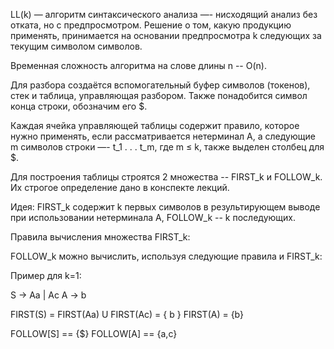 LL(k) — алгоритм синтаксического анализа —- нисходящий анализ без отката, но с предпросмотром. 
Решение о том, какую продукцию применять, принимается на основании предпросмотра k следующих за текущим символом символов. 

Временная сложность алгоритма на слове длины n -- O(n).

Для разбора создаётся вспомогательный буфер символов (токенов), стек и таблица, управляющая разбором.
Также понадобится символ конца строки, обозначим его $.

Каждая ячейка управляющей таблицы содержит правило, которое нужно применять, если рассматривается нетерминал A, а следующие m символов строки —- t_1 . . . t_m, где m ≤ k, также выделен столбец для $.

Для построения таблицы строятся 2 множества -- FIRST_k и FOLLOW_k. Их строгое определение дано в конспекте лекций.

Идея: FIRST_k содержит k первых символов в результирующем выводе при использовании нетерминала A, FOLLOW_k -- k последующих.

Правила вычисления множества FIRST_k:

FOLLOW_k можно вычислить, используя следующие правила и FIRST_k:

Пример для k=1:

S -> Aa | Ac
A -> b

FIRST(S) = FIRST(Aa) U FIRST(Ac) = { b }
FIRST(A) = {b}

FOLLOW[S] == {$}
FOLLOW[A] == {a,c}








